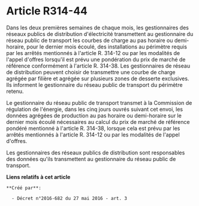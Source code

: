 # Article R314-44

Dans les deux premières semaines de chaque mois, les gestionnaires des réseaux publics de distribution d'électricité
transmettent au gestionnaire du réseau public de transport les courbes de charge au pas horaire ou demi-horaire, pour le
dernier mois écoulé, des installations au périmètre requis par les arrêtés mentionnés à l'article R. 314-12 ou par les
modalités de l'appel d'offres lorsqu'il est prévu une pondération du prix de marché de référence conformément à l'article R.
314-38. Les gestionnaires de réseau de distribution peuvent choisir de transmettre une courbe de charge agrégée par filière
et agrégée sur plusieurs zones de desserte exclusives. Ils informent le gestionnaire du réseau public de transport du
périmètre retenu. 

Le gestionnaire du réseau public de transport transmet à la Commission de régulation de l'énergie, dans les cinq jours ouvrés
suivant cet envoi, les données agrégées de production au pas horaire ou demi-horaire sur le dernier mois écoulé nécessaires
au calcul du prix de marché de référence pondéré mentionné à l'article R. 314-38, lorsque cela est prévu par les arrêtés
mentionnés à l'article R. 314-12 ou par les modalités de l'appel d'offres. 

Les gestionnaires des réseaux publics de distribution sont responsables des données qu'ils transmettent au gestionnaire du
réseau public de transport.

**Liens relatifs à cet article**

	**Créé par**:

	  - Décret n°2016-682 du 27 mai 2016 - art. 3
